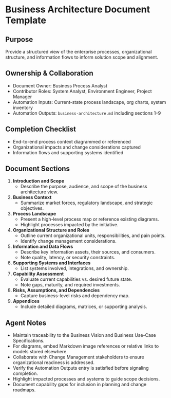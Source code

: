 # Business Architecture Document Template

## Purpose
Provide a structured view of the enterprise processes, organizational structure, and information flows
to inform solution scope and alignment.

## Ownership & Collaboration
- Document Owner: Business Process Analyst
- Contributor Roles: System Analyst, Environment Engineer, Project Manager
- Automation Inputs: Current-state process landscape, org charts, system inventory
- Automation Outputs: `business-architecture.md` including sections 1–9

## Completion Checklist
- End-to-end process context diagrammed or referenced
- Organizational impacts and change considerations captured
- Information flows and supporting systems identified

## Document Sections
1. **Introduction and Scope**
   - Describe the purpose, audience, and scope of the business architecture view.
2. **Business Context**
   - Summarize market forces, regulatory landscape, and strategic objectives.
3. **Process Landscape**
   - Present a high-level process map or reference existing diagrams.
   - Highlight processes impacted by the initiative.
4. **Organizational Structure and Roles**
   - Outline current organizational units, responsibilities, and pain points.
   - Identify change management considerations.
5. **Information and Data Flows**
   - Describe key information assets, their sources, and consumers.
   - Note quality, latency, or security constraints.
6. **Supporting Systems and Interfaces**
   - List systems involved, integrations, and ownership.
7. **Capability Assessment**
   - Evaluate current capabilities vs. desired future state.
   - Note gaps, maturity, and required investments.
8. **Risks, Assumptions, and Dependencies**
   - Capture business-level risks and dependency map.
9. **Appendices**
   - Include detailed diagrams, matrices, or supporting analysis.

## Agent Notes
- Maintain traceability to the Business Vision and Business Use-Case Specifications.
- For diagrams, embed Markdown image references or relative links to models stored elsewhere.
- Collaborate with Change Management stakeholders to ensure organizational readiness is addressed.
- Verify the Automation Outputs entry is satisfied before signaling completion.
- Highlight impacted processes and systems to guide scope decisions.
- Document capability gaps for inclusion in planning and change roadmaps.
